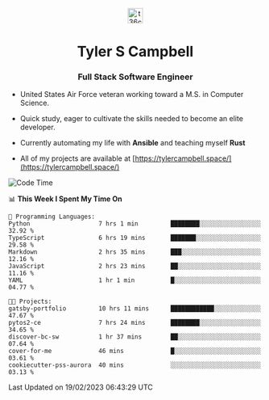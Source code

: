 <p align="center">
<a href="https://www.linkedin.com/in/t36campbell" target="blank"><img align="center" src="https://ik.imagekit.io/t36campbell/Portfolio/linkedin.png.original_m8bbGgPh6.png" alt="t36campbell" height="30" width="30" /></a>
</p>
<h1 align="center">Tyler S Campbell</h1>
<h3 align="center">Full Stack Software Engineer</h3>

* United States Air Force veteran working toward a M.S. in Computer Science.

* Quick study, eager to cultivate the skills needed to become an elite developer.

* Currently automating my life with **Ansible** and teaching myself **Rust**

* All of my projects are available at [https://tylercampbell.space/](https://tylercampbell.space/)

<!--START_SECTION:waka-->
![Code Time](http://img.shields.io/badge/Code%20Time-2%2C184%20hrs%2015%20mins-blue)

📊 **This Week I Spent My Time On** 

```text
💬 Programming Languages: 
Python                   7 hrs 1 min         ████████░░░░░░░░░░░░░░░░░   32.92 % 
TypeScript               6 hrs 19 mins       ███████░░░░░░░░░░░░░░░░░░   29.58 % 
Markdown                 2 hrs 35 mins       ███░░░░░░░░░░░░░░░░░░░░░░   12.16 % 
JavaScript               2 hrs 23 mins       ██░░░░░░░░░░░░░░░░░░░░░░░   11.16 % 
YAML                     1 hr 1 min          █░░░░░░░░░░░░░░░░░░░░░░░░   04.77 % 

🐱‍💻 Projects: 
gatsby-portfolio         10 hrs 11 mins      ████████████░░░░░░░░░░░░░   47.67 % 
pytos2-ce                7 hrs 24 mins       ████████░░░░░░░░░░░░░░░░░   34.65 % 
discover-bc-sw           1 hr 37 mins        ██░░░░░░░░░░░░░░░░░░░░░░░   07.64 % 
cover-for-me             46 mins             █░░░░░░░░░░░░░░░░░░░░░░░░   03.61 % 
cookiecutter-pss-aurora  40 mins             ░░░░░░░░░░░░░░░░░░░░░░░░░   03.13 % 

```


 Last Updated on 19/02/2023 06:43:29 UTC
<!--END_SECTION:waka-->

